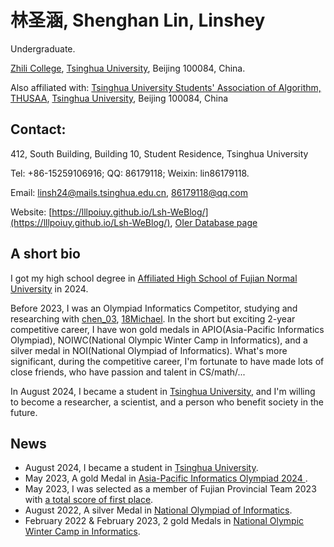 # 林圣涵, Shenghan Lin, Linshey

Undergraduate.

[Zhili College](https://www.zlc.tsinghua.edu.cn/index.htm), [Tsinghua University](https://www.tsinghua.edu.cn/), Beijing 100084, China.

Also affiliated with:
[Tsinghua University Students' Association of Algorithm, THUSAA](https://space.bilibili.com/482959881),
[Tsinghua University](https://www.tsinghua.edu.cn/), Beijing 100084, China

## Contact:

412, South Building, Building 10, Student Residence, Tsinghua University

Tel: +86-15259106916; QQ: 86179118; Weixin: lin86179118.

Email: linsh24@mails.tsinghua.edu.cn, 86179118@qq.com

Website: [https://lllpoiuy.github.io/Lsh-WeBlog/](https://lllpoiuy.github.io/Lsh-WeBlog/), [OIer Database page](https://oier.baoshuo.dev/oier/68550)

## A short bio

I got my high school degree in [Affiliated High School of Fujian Normal University](https://sdfz.fjnu.edu.cn/) in 2024.

Before 2023, I was an Olympiad Informatics Competitor, studying and researching with [chen_03](https://www.luogu.com/user/154520#article), [18Michael](https://www.cnblogs.com/18Michael). In the short but exciting 2-year competitive career, I have won gold medals in APIO(Asia-Pacific Informatics Olympiad), NOIWC(National Olympic Winter Camp in Informatics), and a silver medal in NOI(National Olympiad of Informatics). What's more significant, during the competitive career, I'm fortunate to have made lots of close friends, who have passion and talent in CS/math/...

In August 2024, I became a student in [Tsinghua University](https://www.tsinghua.edu.cn/), and I'm willing to become a researcher, a scientist, and a person who benefit society in the future.

## News

- August 2024, I became a student in [Tsinghua University](https://www.tsinghua.edu.cn/).
- May 2023, A gold Medal in [Asia-Pacific Informatics Olympiad 2024 ](https://www.noi.cn/upload/resources/file/2023/05/21/e9514198815656e7525c8203a1fc4061.htm).
- May 2023, I was selected as a member of Fujian Provincial Team 2023 with [a total score of first place](https://www.noi.cn/gs/xw/fj/2023-04-18/790486.shtml).
- August 2022, A silver Medal in [National Olympiad of Informatics](https://www.noi.cn/upload/resources/file/2024/06/03/75fa469e47f6785fcb88c3dc01a7ec81.htm).
- February 2022 & February 2023,  2 gold Medals in [National Olympic Winter Camp in Informatics](https://www.noi.cn/upload/resources/file/2022/01/28/184514.html).
